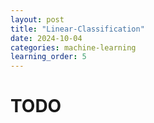```yaml
---
layout: post
title: "Linear-Classification"
date: 2024-10-04
categories: machine-learning
learning_order: 5
---
```


# TODO